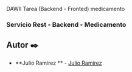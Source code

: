 DAWII Tarea (Backend - Fronted) medicamento
### Servicio Rest - Backend  - Medicamento

## Autor ✒️

* **Julio Ramirez ** - [Julio Ramirez](https://github.com/)
